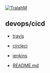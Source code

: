 

[![TralahM](https://img.shields.io/badge/Author-TralahM-cyan.svg?style=for-the-badge)](https://github.com/TralahM)
## devops/cicd 
* [travis](https://github.com/TralahM/devops/cicd/blob/master/travis)

* [circleci](https://github.com/TralahM/devops/cicd/blob/master/circleci)

* [jenkins](https://github.com/TralahM/devops/cicd/blob/master/jenkins)

* [README.md](https://github.com/TralahM/devops/cicd/blob/master/README.md)